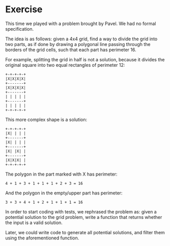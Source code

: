 # Exercise

This time we played with a problem brought by Pavel. We had no formal
specification.

The idea is as follows: given a 4x4 grid, find a way to divide the grid into two
parts, as if done by drawing a polygonal line passing through the borders of the
grid cells, such that each part has perimeter 16.

For example, splitting the grid in half is not a solution, because it divides
the original square into two equal rectangles of perimeter 12:

    +-+-+-+-+
    |X|X|X|X|
    +-------+
    |X|X|X|X|
    +-------+
    | | | | |
    +-------+
    | | | | |
    +-+-+-+-+

This more complex shape is a solution:

    +-+-+-+-+
    |X| | | |
    +-------+
    |X| | | |
    +-------+
    |X| |X| |
    +-------+
    |X|X|X| |
    +-+-+-+-+

The polygon in the part marked with X has perimeter:

    4 + 1 + 3 + 1 + 1 + 1 + 2 + 3 = 16

And the polygon in the empty/upper part has perimeter:

    3 + 3 + 4 + 1 + 2 + 1 + 1 + 1 = 16


In order to start coding with tests, we rephrased the problem as: given a
potential solution to the grid problem, write a function that returns whether
the input is a valid solution.

Later, we could write code to generate all potential solutions, and filter them
using the aforementioned function.
